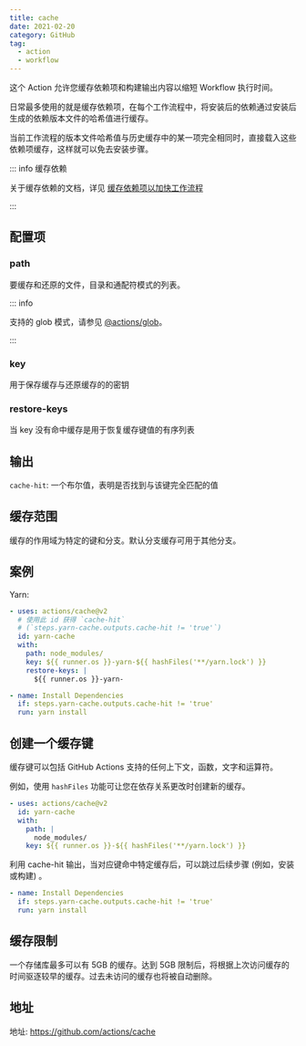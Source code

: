 ```yaml
---
title: cache
date: 2021-02-20
category: GitHub
tag:
  - action
  - workflow
---
```


这个 Action 允许您缓存依赖项和构建输出内容以缩短 Workflow 执行时间。

日常最多使用的就是缓存依赖项，在每个工作流程中，将安装后的依赖通过安装后生成的依赖版本文件的哈希值进行缓存。

当前工作流程的版本文件哈希值与历史缓存中的某一项完全相同时，直接载入这些依赖项缓存，这样就可以免去安装步骤。

::: info 缓存依赖

关于缓存依赖的文档，详见 [缓存依赖项以加快工作流程
](https://docs.github.com/cn/actions/guides/caching-dependencies-to-speed-up-workflows)

:::

<!-- more -->

## 配置项

### path

要缓存和还原的文件，目录和通配符模式的列表。

::: info

支持的 glob 模式，请参见 [@actions/glob](https://github.com/actions/toolkit/tree/main/packages/glob)。

:::

### key

用于保存缓存与还原缓存的的密钥

### restore-keys

当 key 没有命中缓存是用于恢复缓存键值的有序列表

## 输出

`cache-hit`: 一个布尔值，表明是否找到与该键完全匹配的值

## 缓存范围

缓存的作用域为特定的键和分支。默认分支缓存可用于其他分支。

## 案例

Yarn:

```yml
- uses: actions/cache@v2
  # 使用此 id 获得 `cache-hit`
  # (`steps.yarn-cache.outputs.cache-hit != 'true'`)
  id: yarn-cache
  with:
    path: node_modules/
    key: ${{ runner.os }}-yarn-${{ hashFiles('**/yarn.lock') }}
    restore-keys: |
      ${{ runner.os }}-yarn-

- name: Install Dependencies
  if: steps.yarn-cache.outputs.cache-hit != 'true'
  run: yarn install
```

## 创建一个缓存键

缓存键可以包括 GitHub Actions 支持的任何上下文，函数，文字和运算符。

例如，使用 `hashFiles` 功能可让您在依存关系更改时创建新的缓存。

```yml
- uses: actions/cache@v2
  id: yarn-cache
  with:
    path: |
      node_modules/
    key: ${{ runner.os }}-${{ hashFiles('**/yarn.lock') }}
```

利用 cache-hit 输出，当对应键命中特定缓存后，可以跳过后续步骤 (例如，安装或构建) 。

```yml
- name: Install Dependencies
  if: steps.yarn-cache.outputs.cache-hit != 'true'
  run: yarn install
```

## 缓存限制

一个存储库最多可以有 5GB 的缓存。达到 5GB 限制后，将根据上次访问缓存的时间驱逐较早的缓存。过去未访问的缓存也将被自动删除。

## 地址

地址: <https://github.com/actions/cache>
